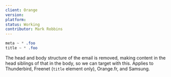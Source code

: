```yaml
---
client: Orange
version:
platform:
status: Working
contributor: Mark Robbins
---
```


```css
meta ~ * .foo
title ~ * .foo
```

The head and body structure of the email is removed, making content in the head siblings of that in the body, so we can target with this. Applies to Thunderbird, Freenet (`title` element only), Orange.fr, and Samsung.

